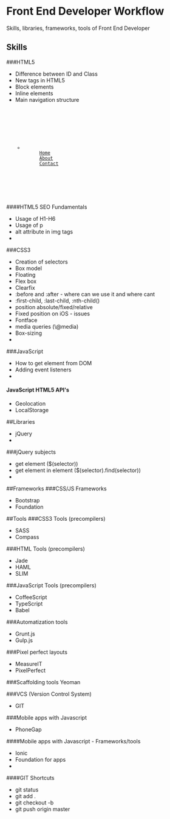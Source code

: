# Front End Developer Workflow
Skills, libraries, frameworks, tools of Front End Developer

## Skills
###HTML5
<ul>
<li>Difference between ID and Class</li>
<li>New tags in HTML5</li>
<li>Block elements</li>
<li>Inline elements</li>
<li>Main navigation structure</li>
<pre><code>
<!-- ```html -->
<nav>
  <ul>
    <li>
      <a href="">Home</a>
      <a href="">About</a>
      <a href="">Contact</a>
    </li>
  </ul>
</nav>
<!-- ``` -->
</code></pre>
</ul>

####HTML5 SEO Fundamentals
<ul>
<li>Usage of H1-H6</li>
<li>Usage of p</li>
<li>alt attribute in img tags</li>
<li></li>
</ul>

###CSS3
<ul>
<li>Creation of selectors</li>
<li>Box model</li>
<li>Floating</li>
<li>Flex box</li>
<li>Clearfix</li>
<li>:before and :after - where can we use it and where cant</li>
<li>:first-child, :last-child, :nth-child()</li>
<li>position absolute/fixed/relative</li>
<li>Fixed position on iOS - issues</li>
<li>Fontface</li>
<li>media queries (\@media)</li>
<li>Box-sizing</li>
<li></li>
</ul>

###JavaScript
<ul>
<li>How to get element from DOM</li>
<li>Adding event listeners</li>
<li></li>
</ul>

#### JavaScript HTML5 API's
<ul>
<li>Geolocation</li>
<li>LocalStorage</li>
</ul>


##Libraries
<ul>
<li>jQuery</li>
<li></li>
</ul>

###jQuery subjects
<ul>
<li>get element ($(selector))</li>
<li>get element in element ($(selector).find(selector))</li>
<li></li>
</ul>

##Frameworks
###CSS/JS Frameworks
<ul>
<li>Bootstrap</li>
<li>Foundation</li>
</ul>


##Tools
###CSS3 Tools (precompilers)
<ul>
<li>SASS</li>
<li>Compass</li>
</ul>

###HTML Tools (precompilers)
<ul>
<li>Jade</li>
<li>HAML</li>
<li>SLIM</li>
</ul>

###JavaScript Tools (precompilers)
<ul>
<li>CoffeeScript</li>
<li>TypeScript</li>
<li>Babel</li>
</ul>

###Automatization tools
<ul>
<li>Grunt.js</li>
<li>Gulp.js</li>
</ul>

###Pixel perfect layouts
<ul>
<li>MeasureIT</li>
<li>PixelPerfect</li>
</ul>

###Scaffolding tools
Yeoman

###VCS (Version Control System)
<ul>
<li>GIT</li>
</ul>

###Mobile apps with Javascript
<ul>
<li>PhoneGap</li>
</ul>

####Mobile apps with Javascript - Frameworks/tools
<ul>
<li>Ionic</li>
<li>Foundation for apps</li>
<li></li>
</ul>



####GIT Shortcuts
<ul>
<li>git status</li>
<li>git add .</li>
<li>git checkout -b</li>
<li>git push origin master</li>
</ul>
